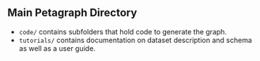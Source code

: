 ## Main Petagraph Directory


- `code/` contains subfolders that hold code to generate the graph.
- `tutorials/` contains documentation on dataset description and schema as well as a user guide.
